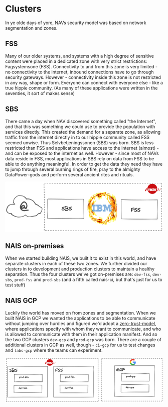 # Clusters

In ye olde days of yore, NAVs security model was based on network segmentation and zones.

## FSS
Many of our older systems, and systems with a high degree of sensitive content were placed in a dedicated zone with very strict restrictions: Fagsystemsone (FSS).
Connectivity to and from this zone is very limited - no connectivity to the internet, inbound connections have to go through security gateways. However - connectivity inside this zone is not restricted in any way, shape or form. Everyone can connect with everyone else - like a true hippie community. (As many of these applications were written in the seventies, it sort of makes sense)

## SBS
There came a day when NAV discovered something called "the Internet", and that this was something we could use to provide the population with services directly.
This created the demand for a separate zone, as allowing traffic from the internet directly in to our hippie community called FSS seemed unwise.
Thus Selvbetjeningssonen (SBS) was born.
SBS is less restricted than FSS and applications have access to the internet (almost) - and can be exposed to the internet as well.
However - since most of NAVs data reside in FSS, most applications in SBS rely on data from FSS to be able to do anything meaningful.
In order to get the data they need they have to jump through several burning rings of fire, pray to the almighty DataPower-gods and perform several ancient rites and rituals.

![zones](/assets/zones.png)

## NAIS on-premises
When we started building NAIS, we built it to exist in this world, and have separate clusters in each of these two zones.
We further divided our clusters in to development and production clusters to maintain a healthy separation.
Thus the four clusters we've got on-premises are: `dev-fss`, `dev-sbs`, `prod-fss` and `prod-sbs` (and a fifth called nais-ci, but that's just for us to test stuff)

## NAIS GCP
Luckily the world has moved on from zones and segmentation.
When we built NAIS in GCP we wanted the applications to be able to communicate without jumping over hurdles and figured we'd adopt a [zero-trust-model](https://doc.nais.io/appendix/zero-trust/), where applications specify with whom they want to communicate, and who is allowed to communicate with them in their application manifest.
And so the two GCP clusters `dev-gcp` and `prod-gcp` was born.
There are a couple of additional clusters in GCP as well, though - `ci-gcp` for us to test changes and `labs-gcp` where the teams can experiment.

![clusters](/assets/clusters.png)
